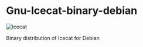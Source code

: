 # Gnu-Icecat-binary-debian

![Icecat](https://www.gnu.org/software/gnuzilla/icecat.png)

Binary distribution of Icecat for Debian
